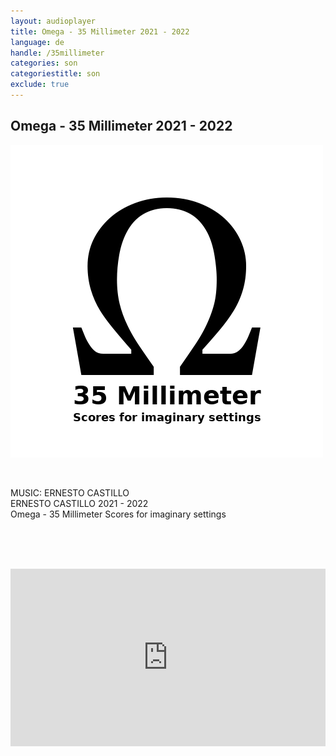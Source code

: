 ```yaml
---
layout: audioplayer
title: Omega - 35 Millimeter 2021 - 2022
language: de
handle: /35millimeter
categories: son
categoriestitle: son
exclude: true
---
```

## Omega - 35 Millimeter 2021 - 2022  
<a href="/35millimeter" title="Omega 35 Millimeter"><a rel="lightbox" data-lightbox="example-1" href="/images/35millimeter.jpg" title="Omega - 35 Millimeter Cover"><img src="/images/35millimeter.jpg" alt="Omega - 35 Millimeter Cover" class="img-left"></a></a>
  
<br />  

MUSIC: ERNESTO CASTILLO  
ERNESTO CASTILLO 2021 - 2022  
Omega - 35 Millimeter
Scores for imaginary settings  
    
<br /><br /><br />
  
<div style="position: relative; padding-top: 56.25%;"><iframe title="Ex Voto" width="100%" height="100%" src="https://stream.litera.tools/video-playlists/embed/3d2327d7-2781-4e16-871d-cbe9e52bb98c?warningTitle=0&amp;peertubeLink=0" frameborder="0" allowfullscreen="1" sandbox="allow-same-origin allow-scripts allow-popups" style="position: absolute; inset: 0px;"></iframe></div>
  
